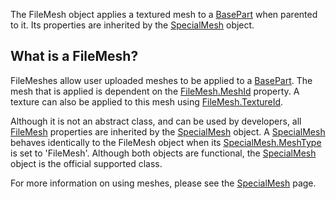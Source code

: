 The FileMesh object applies a textured mesh to a [BasePart](https://create.roblox.com/docs/reference/engine/classes/BasePart) when parented to
it. Its properties are inherited by the [SpecialMesh](https://create.roblox.com/docs/reference/engine/classes/SpecialMesh) object.

## What is a FileMesh?

FileMeshes allow user uploaded meshes to be applied to a [BasePart](https://create.roblox.com/docs/reference/engine/classes/BasePart). The mesh
that is applied is dependent on the [FileMesh.MeshId](https://create.roblox.com/docs/reference/engine/classes/FileMesh#MeshId) property. A texture can
also be applied to this mesh using [FileMesh.TextureId](https://create.roblox.com/docs/reference/engine/classes/FileMesh#TextureId).

Although it is not an abstract class, and can be used by developers, all
[FileMesh](https://create.roblox.com/docs/reference/engine/classes/FileMesh) properties are inherited by the [SpecialMesh](https://create.roblox.com/docs/reference/engine/classes/SpecialMesh) object. A
[SpecialMesh](https://create.roblox.com/docs/reference/engine/classes/SpecialMesh) behaves identically to the FileMesh object when its
[SpecialMesh.MeshType](https://create.roblox.com/docs/reference/engine/classes/SpecialMesh#MeshType) is set to 'FileMesh'. Although both objects are
functional, the [SpecialMesh](https://create.roblox.com/docs/reference/engine/classes/SpecialMesh) object is the official supported class.

For more information on using meshes, please see the [SpecialMesh](https://create.roblox.com/docs/reference/engine/classes/SpecialMesh) page.